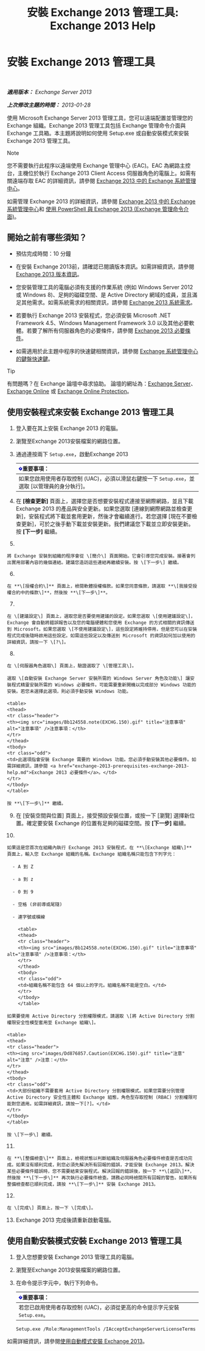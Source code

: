 ﻿---
title: '安裝 Exchange 2013 管理工具: Exchange 2013 Help'
TOCTitle: 安裝 Exchange 2013 管理工具
ms:assetid: 71fcbe4c-783b-4f77-aabb-a21aa7a4ef23
ms:mtpsurl: https://technet.microsoft.com/zh-tw/library/Bb232090(v=EXCHG.150)
ms:contentKeyID: 50554010
ms.date: 01/04/2018
mtps_version: v=EXCHG.150
ms.translationtype: HT
---

# 安裝 Exchange 2013 管理工具

 

_**適用版本：** Exchange Server 2013_

_**上次修改主題的時間：** 2013-01-28_

使用 Microsoft Exchange Server 2013 管理工具，您可以遠端配置並管理您的 Exchange 組織。Exchange 2013 管理工具包括 Exchange 管理命令介面與 Exchange 工具箱。本主題將說明如何使用 Setup.exe 或自動安裝模式來安裝 Exchange 2013 管理工具。


> [!NOTE]  
> 您不需要執行此程序以遠端使用 Exchange 管理中心 (EAC)。EAC 為網路主控台，主機位於執行 Exchange 2013 Client Access 伺服器角色的電腦上。如需有關遠端存取 EAC 的詳細資訊，請參閱 <a href="exchange-admin-center-in-exchange-2013-exchange-2013-help.md">Exchange 2013 中的 Exchange 系統管理中心</a>。




如需管理 Exchange 2013 的詳細資訊，請參閱 [Exchange 2013 中的 Exchange 系統管理中心](exchange-admin-center-in-exchange-2013-exchange-2013-help.md)和 [使用 PowerShell 與 Exchange 2013 (Exchange 管理命令介面)](https://technet.microsoft.com/zh-tw/library/bb123778\(v=exchg.150\))。

## 開始之前有哪些須知？

  - 預估完成時間：10 分鐘

  - 在安裝 Exchange 2013前，請確認已閱讀版本資訊。如需詳細資訊，請參閱 [Exchange 2013 版本資訊](release-notes-for-exchange-2013-exchange-2013-help.md)。

  - 您安裝管理工具的電腦必須有支援的作業系統 (例如 Windows Server 2012 或 Windows 8)、足夠的磁碟空間、是 Active Directory 網域的成員，並且滿足其他需求。如需系統需求的相關資訊，請參閱 [Exchange 2013 系統需求](exchange-2013-system-requirements-exchange-2013-help.md)。

  - 若要執行 Exchange 2013 安裝程式，您必須安裝 Microsoft .NET Framework 4.5、Windows Management Framework 3.0 以及其他必要軟體。若要了解所有伺服器角色的必要條件，請參閱 [Exchange 2013 必要條件](exchange-2013-prerequisites-exchange-2013-help.md)。

  - 如需適用於此主題中程序的快速鍵相關資訊，請參閱 [Exchange 系統管理中心的鍵盤快速鍵](keyboard-shortcuts-in-the-exchange-admin-center-exchange-online-protection-help.md)。


> [!TIP]  
> 有問題嗎？在 Exchange 論壇中尋求協助。 論壇的網址為：<a href="https://go.microsoft.com/fwlink/p/?linkid=60612">Exchange Server</a>、 <a href="https://go.microsoft.com/fwlink/p/?linkid=267542">Exchange Online</a> 或 <a href="https://go.microsoft.com/fwlink/p/?linkid=285351">Exchange Online Protection</a>。




## 使用安裝程式來安裝 Exchange 2013 管理工具

1.  登入要在其上安裝 Exchange 2013 的電腦。

2.  瀏覽至Exchange 2013安裝檔案的網路位置。

3.  通過連按兩下 `Setup.exe`，啟動Exchange 2013
    
    <table>
    <thead>
    <tr class="header">
    <th><img src="images/Bb124558.important(EXCHG.150).gif" title="重要事項" alt="重要事項" />重要事項：</th>
    </tr>
    </thead>
    <tbody>
    <tr class="odd">
    <td>如果您啟用使用者存取控制 (UAC)，必須以滑鼠右鍵按一下 <code>Setup.exe</code>，並選取 [以管理員的身分執行]。</td>
    </tr>
    </tbody>
    </table>


4.  在 **\[檢查更新\]** 頁面上，選擇您是否想要安裝程式連接至網際網路，並且下載 Exchange 2013 的產品與安全更新。如果您選取 \[連線到網際網路並檢查更新\]，安裝程式將下載並套用更新，然後才會繼續進行。若您選擇 \[現在不要檢查更新\]，可於之後手動下載並安裝更新。我們建議您下載並立即安裝更新。按 **\[下一步\]** 繼續。

5.  
    
    將 Exchange 安裝到組織的程序會從 \[簡介\] 頁面開始。它會引導您完成安裝。接著會列出實用部署內容的幾個連結。建議您造訪這些連結再繼續安裝。按 \[下一步\] 繼續。

6.  
    
    在 **\[授權合約\]** 頁面上，檢閱軟體授權條款。如果您同意條款，請選取 **\[我接受授權合約中的條款\]**，然後按 **\[下一步\]**。

7.  
    
    在 \[建議設定\] 頁面上，選取您是否要使用建議的設定。如果您選取 \[使用建議設定\]，Exchange 會自動將錯誤報告以及您的電腦硬體和您使用 Exchange 的方式相關的資訊傳送到 Microsoft。如果您選取 \[不使用建議設定\]，這些設定將維持停用，但是您可以在安裝程式完成後隨時啟用這些設定。如需這些設定以及傳送到 Microsoft 的資訊如何加以使用的詳細資訊，請按一下 \[?\]。

8.  
    
    在 \[伺服器角色選取\] 頁面上，驗證選取了 \[管理工具\]。
    
    選取 \[自動安裝 Exchange Server 安裝所需的 Windows Server 角色及功能\] 讓安裝程式精靈安裝所需的 Windows 必要條件。可能需要重新開機以完成部分 Windows 功能的安裝。若您未選擇此選項，則必須手動安裝 Windows 功能。
    
    <table>
    <thead>
    <tr class="header">
    <th><img src="images/Bb124558.note(EXCHG.150).gif" title="注意事項" alt="注意事項" />注意事項：</th>
    </tr>
    </thead>
    <tbody>
    <tr class="odd">
    <td>此選項指會安裝 Exchange 需要的 Windows 功能。您必須手動安裝其他必要條件。如需詳細資訊，請參閱 <a href="exchange-2013-prerequisites-exchange-2013-help.md">Exchange 2013 必要條件</a>。</td>
    </tr>
    </tbody>
    </table>
    
    按 **\[下一步\]** 繼續。

9.  在 \[安裝空間與位置\] 頁面上，接受預設安裝位置，或按一下 \[瀏覽\] 選擇新位置。確定要安裝 Exchange 的位置有足夠的磁碟空間。按 **\[下一步\]** 繼續。

10. 
    
    如果這是您首次在組織內執行 Exchange 2013 安裝程式，在 **\[Exchange 組織\]** 頁面上，輸入您 Exchange 組織的名稱。Exchange 組織名稱只能包含下列字元：
    
      - A 到 Z
    
      - a 到 z
    
      - 0 到 9
    
      - 空格 (非前導或尾隨)
    
      - 連字號或橫線
        
        <table>
        <thead>
        <tr class="header">
        <th><img src="images/Bb124558.note(EXCHG.150).gif" title="注意事項" alt="注意事項" />注意事項：</th>
        </tr>
        </thead>
        <tbody>
        <tr class="odd">
        <td>組織名稱不能包含 64 個以上的字元。組織名稱不能是空白。</td>
        </tr>
        </tbody>
        </table>
    
    如果要使用 Active Directory 分割權限模式，請選取 \[將 Active Directory 分割權限安全性模型套用至 Exchange 組織\]。
    
    <table>
    <thead>
    <tr class="header">
    <th><img src="images/Dd876857.Caution(EXCHG.150).gif" title="注意" alt="注意" />注意：</th>
    </tr>
    </thead>
    <tbody>
    <tr class="odd">
    <td>大部份組織不需要套用 Active Directory 分割權限模式。如果您需要分別管理 Active Directory 安全性主體和 Exchange 組態，角色型存取控制 (RBAC) 分割權限可能對您適用。如需詳細資訊，請按一下[?]。</td>
    </tr>
    </tbody>
    </table>
    
    按 \[下一步\] 繼續。

11. 
    
    在 **\[整備檢查\]** 頁面上，檢視狀態以判斷組織及伺服器角色必要條件檢查是否成功完成。如果沒有順利完成，則您必須先解決所有回報的錯誤，才能安裝 Exchange 2013。解決某些必要條件錯誤時，您不需要結束安裝程式。解決回報的錯誤後，按一下 **\[返回\]**，然後按 **\[下一步\]** 再次執行必要條件檢查。請務必同時檢閱所有回報的警告。如果所有整備檢查都已順利完成，請按 **\[下一步\]** 安裝 Exchange 2013。

12. 
    
    在 \[完成\] 頁面上，按一下 \[完成\]。

13. Exchange 2013 完成後請重新啟動電腦。

## 使用自動安裝模式安裝 Exchange 2013 管理工具

1.  登入您想要安裝 Exchange 2013 管理工具的電腦。

2.  瀏覽至Exchange 2013安裝檔案的網路位置。

3.  在命令提示字元中，執行下列命令。
    
    <table>
    <thead>
    <tr class="header">
    <th><img src="images/Bb124558.important(EXCHG.150).gif" title="重要事項" alt="重要事項" />重要事項：</th>
    </tr>
    </thead>
    <tbody>
    <tr class="odd">
    <td>若您已啟用使用者存取控制 (UAC)，必須從更高的命令提示字元安裝 <code>Setup.exe</code>。</td>
    </tr>
    </tbody>
    </table>
    
        Setup.exe /Role:ManagementTools /IAcceptExchangeServerLicenseTerms

如需詳細資訊，請參閱[使用自動模式安裝 Exchange 2013](install-exchange-2013-using-unattended-mode-exchange-2013-help.md)。

